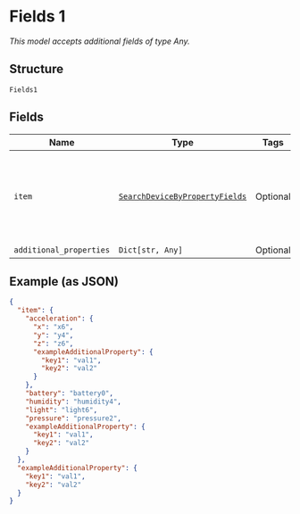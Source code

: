 
# Fields 1

*This model accepts additional fields of type Any.*

## Structure

`Fields1`

## Fields

| Name | Type | Tags | Description |
|  --- | --- | --- | --- |
| `item` | [`SearchDeviceByPropertyFields`](../../doc/models/search-device-by-property-fields.md) | Optional | List of device sensors and their most recently reported values. |
| `additional_properties` | `Dict[str, Any]` | Optional | - |

## Example (as JSON)

```json
{
  "item": {
    "acceleration": {
      "x": "x6",
      "y": "y4",
      "z": "z6",
      "exampleAdditionalProperty": {
        "key1": "val1",
        "key2": "val2"
      }
    },
    "battery": "battery0",
    "humidity": "humidity4",
    "light": "light6",
    "pressure": "pressure2",
    "exampleAdditionalProperty": {
      "key1": "val1",
      "key2": "val2"
    }
  },
  "exampleAdditionalProperty": {
    "key1": "val1",
    "key2": "val2"
  }
}
```

